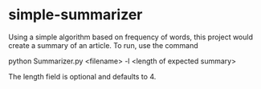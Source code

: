 # simple-summarizer
Using a simple algorithm based on frequency of words, this project would create a summary of an article.
To run, use the command


python Summarizer.py \<filename\> -l \<length of expected summary\>

The length field is optional and defaults to 4.
